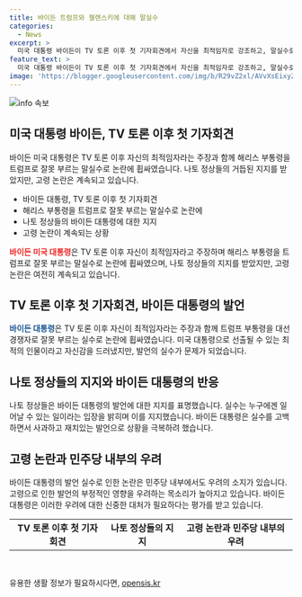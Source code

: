 ```yaml
---
title: 바이든 트럼프와 젤렌스키에 대해 말실수
categories:
  - News
excerpt: >
  미국 대통령 바이든이 TV 토론 이후 첫 기자회견에서 자신을 최적임자로 강조하고, 말실수로 고령 논란을 불러일으킨 가운데 나토 정상들의 지지를 받았습니다. 바이든은 외교·안보 관련 질문에 전문성을 보여주었지만, 해리스 부통령을 트럼프로 잘못 부르는 등의 실수가 있었습니다. 이에도 미국 내부에서는 고령 논란에 대한 우려가 계속되고 있습니다.
feature_text: >
  미국 대통령 바이든이 TV 토론 이후 첫 기자회견에서 자신을 최적임자로 강조하고, 말실수로 고령 논란을 불러일으킨 가운데 나토 정상들의 지지를 받았습니다. 바이든은 외교·안보 관련 질문에 전문성을 보여주었지만, 해리스 부통령을 트럼프로 잘못 부르는 등의 실수가 있었습니다. 이에도 미국 내부에서는 고령 논란에 대한 우려가 계속되고 있습니다.
image: 'https://blogger.googleusercontent.com/img/b/R29vZ2xl/AVvXsEixyZcFfHzMRdzZMjFBmAUKJYCLCGyLL1o632UiGVXcaFdKo_bkvkuCioo0uUKlGfBVcT3P84aROyZIXSBEx3Aw5nCQ3pTgDom1WDC4m8eifvWiAmWEEVb4x6G_l8C0QH225ldMjyaFvpxGEBGNO37VmDTDMHGhJPq73UglMfDca1-0aw/s1600/blogspot.png'
---
```


<p><img src="https://blogger.googleusercontent.com/img/b/R29vZ2xl/AVvXsEixyZcFfHzMRdzZMjFBmAUKJYCLCGyLL1o632UiGVXcaFdKo_bkvkuCioo0uUKlGfBVcT3P84aROyZIXSBEx3Aw5nCQ3pTgDom1WDC4m8eifvWiAmWEEVb4x6G_l8C0QH225ldMjyaFvpxGEBGNO37VmDTDMHGhJPq73UglMfDca1-0aw/s1600/blogspot.png" alt="info 속보" /></p>

<h2 data-ke-size="size26">미국 대통령 바이든, TV 토론 이후 첫 기자회견</h2>

<p data-ke-size="size16">바이든 미국 대통령은 TV 토론 이후 자신의 최적임자라는 주장과 함께 해리스 부통령을 트럼프로 잘못 부르는 말실수로 논란에 휩싸였습니다. 나토 정상들의 거듭된 지지를 받았지만, 고령 논란은 계속되고 있습니다.</p>

<ul>
  <li>바이든 대통령, TV 토론 이후 첫 기자회견</li>
  <li>해리스 부통령을 트럼프로 잘못 부르는 말실수로 논란에</li>
  <li>나토 정상들의 바이든 대통령에 대한 지지</li>
  <li>고령 논란이 계속되는 상황</li>
</ul>

<p data-ke-size="size16"><b><span style="color: #ee2323;">바이든 미국 대통령</span></b>은 TV 토론 이후 자신이 최적임자라고 주장하며 해리스 부통령을 트럼프로 잘못 부르는 말실수로 논란에 휩싸였으며, 나토 정상들의 지지를 받았지만, 고령 논란은 여전히 계속되고 있습니다.</p>

<h2 data-ke-size="size26">TV 토론 이후 첫 기자회견, 바이든 대통령의 발언</h2>

<p data-ke-size="size16"><b><span style="color: #1a5490;">바이든 대통령</span></b>은 TV 토론 이후 자신이 최적임자라는 주장과 함께 트럼프 부통령을 대선 경쟁자로 잘못 부르는 실수로 논란에 휩싸였습니다. 미국 대통령으로 선출될 수 있는 최적의 인물이라고 자신감을 드러냈지만, 발언의 실수가 문제가 되었습니다.</p>

<h2 data-ke-size="size26">나토 정상들의 지지와 바이든 대통령의 반응</h2>

<p data-ke-size="size16">나토 정상들은 바이든 대통령의 발언에 대한 지지를 표명했습니다. 실수는 누구에겐 일어날 수 있는 일이라는 입장을 밝히며 이를 지지했습니다. 바이든 대통령은 실수를 고백하면서 사과하고 재치있는 발언으로 상황을 극복하려 했습니다.</p>

<h2 data-ke-size="size26">고령 논란과 민주당 내부의 우려</h2>

<p data-ke-size="size16">바이든 대통령의 발언 실수로 인한 논란은 민주당 내부에서도 우려의 소지가 있습니다. 고령으로 인한 발언의 부정적인 영향을 우려하는 목소리가 높아지고 있습니다. 바이든 대통령은 이러한 우려에 대한 신중한 대처가 필요하다는 평가를 받고 있습니다.</p>

<table>
  <tr>
    <td style="text-align: center; height: 17px;"><b>TV 토론 이후 첫 기자회견</b></td>
    <td style="text-align: center; height: 17px;"><b>나토 정상들의 지지</b></td>
    <td style="text-align: center; height: 17px;"><b>고령 논란과 민주당 내부의 우려</b></td>
  </tr>
</table>

<p data-ke-size="size16">&nbsp;</p>
유용한 생활 정보가 필요하시다면, <a href="https://opensis.kr" rel="dofollow">opensis.kr</a>


